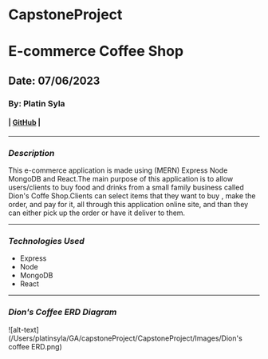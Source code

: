 # CapstoneProject 

# E-commerce Coffee Shop
## Date: 07/06/2023

### By: Platin Syla 

####  | [GitHub](https://github.com/platinyy/CapstoneProject) |

---

### **_Description_**
This e-commerce application is made using (MERN) Express Node MongoDB and React.The main purpose of this application is to allow users/clients to buy food and drinks from a small family business called Dion's Coffe Shop.Clients can select items that they want to buy , make the order, and pay for it, all through this application online site, and than they can either pick up the order or have it deliver to them.

---
### **_Technologies Used_**

- Express
- Node
- MongoDB
- React

---

### **_Dion's Coffee ERD Diagram_**

![alt-text](/Users/platinsyla/GA/capstoneProject/CapstoneProject/Images/Dion's coffee ERD.png)
